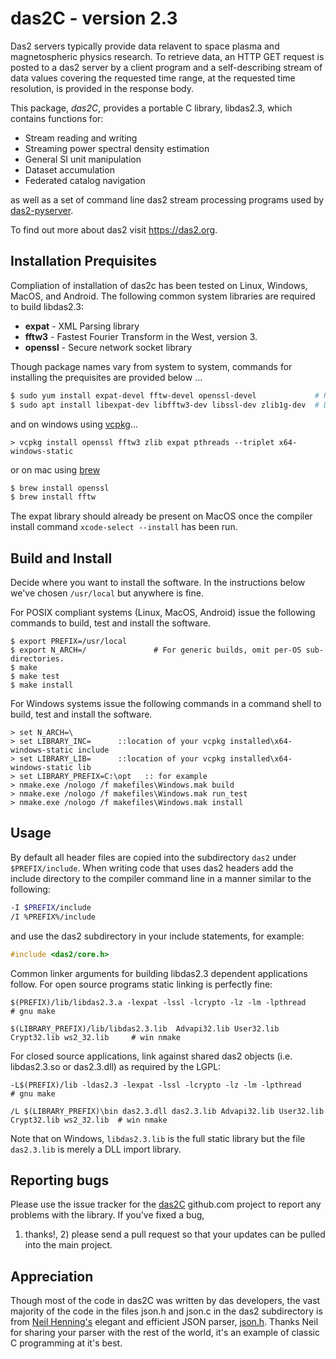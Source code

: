 # das2C - version 2.3


Das2 servers typically provide data relavent to space plasma and magnetospheric
physics research.  To retrieve data, an HTTP GET request is posted to a das2 
server by a client program and a self-describing stream of data values covering
the requested time range, at the requested time resolution, is provided in the
response body.

This package, *das2C*, provides a portable C library, libdas2.3, which contains
functions for: 

  * Stream reading and writing
  * Streaming power spectral density estimation
  * General SI unit manipulation
  * Dataset accumulation
  * Federated catalog navigation
  
as well as a set of command line das2 stream processing programs used by [das2-pyserver](https://github.com/das-developers/das2-pyserver).

To find out more about das2 visit https://das2.org.

## Installation Prequisites

Compliation of installation of das2c has been tested on Linux, Windows,
MacOS, and Android.  The following common system libraries are required to
build libdas2.3:

  * **expat** - XML Parsing library
  * **fftw3** - Fastest Fourier Transform in the West, version 3.
  * **openssl** - Secure network socket library
 
Though package names vary from system to system, commands for installing the
prequisites are provided below \.\.\.
```bash
$ sudo yum install expat-devel fftw-devel openssl-devel             # RedHat 7 and similar
$ sudo apt install libexpat-dev libfftw3-dev libssl-dev zlib1g-dev  # Debian 9 and similar
```
and on windows using [vcpkg](https://github.com/microsoft/vcpkg)\.\.\.
```batchfile
> vcpkg install openssl fftw3 zlib expat pthreads --triplet x64-windows-static
```
or on mac using [brew](https://brew.sh)
```bash
$ brew install openssl
$ brew install fftw
```
The expat library should already be present on MacOS once the compiler install
command `xcode-select --install` has been run.

## Build and Install

Decide where you want to install the software.  In the instructions below we've
chosen `/usr/local` but anywhere is fine. 

For POSIX compliant systems (Linux, MacOS, Android) issue the following commands
to build, test and install the software.

```
$ export PREFIX=/usr/local
$ export N_ARCH=/               # For generic builds, omit per-OS sub-directories.
$ make
$ make test
$ make install
```

For Windows systems issue the following commands in a command shell to build, test
and install the software.

```batchfile
> set N_ARCH=\
> set LIBRARY_INC=      ::location of your vcpkg installed\x64-windows-static include 
> set LIBRARY_LIB=      ::location of your vcpkg installed\x64-windows-static lib
> set LIBRARY_PREFIX=C:\opt   :: for example
> nmake.exe /nologo /f makefiles\Windows.mak build
> nmake.exe /nologo /f makefiles\Windows.mak run_test
> nmake.exe /nologo /f makefiles\Windows.mak install
```

## Usage

By default all header files are copied into the subdirectory `das2` under
`$PREFIX/include`.  When writing code that uses das2 headers add the include
directory to the compiler command line in a manner similar to the following:
```bash
-I $PREFIX/include 
/I %PREFIX%/include
```
and use the das2 subdirectory in your include statements, for example:
```C
#include <das2/core.h>
```
Common linker arguments for building libdas2.3 dependent applications follow.
For open source programs static linking is perfectly fine:

```make
$(PREFIX)/lib/libdas2.3.a -lexpat -lssl -lcrypto -lz -lm -lpthread                      # gnu make

$(LIBRARY_PREFIX)/lib/libdas2.3.lib  Advapi32.lib User32.lib Crypt32.lib ws2_32.lib     # win nmake
```

For closed source applications, link against shared das2 objects (i.e. libdas2.3.so
or das2.3.dll) as required by the LGPL:

```make
-L$(PREFIX)/lib -ldas2.3 -lexpat -lssl -lcrypto -lz -lm -lpthread                       # gnu make

/L $(LIBRARY_PREFIX)\bin das2.3.dll das2.3.lib Advapi32.lib User32.lib Crypt32.lib ws2_32.lib  # win nmake
```

Note that on Windows, `libdas2.3.lib` is the full static library but the file
`das2.3.lib` is merely a DLL import library.

## Reporting bugs
Please use the issue tracker for the [das2C](https://github.com/das-developers/das2C/issues) 
github.com project to report any problems with the library.  If you've fixed a bug, 
1) thanks!, 2) please send a pull request so that your updates can be pulled into
the main project.

## Appreciation
Though most of the code in das2C was written by das developers, the vast majority
of the code in the files json.h and json.c in the das2 subdirectory is from 
[Neil Henning's](https://github.com/sheredom) elegant and efficient JSON parser, 
[json.h](https://github.com/sheredom/json.h).  Thanks Neil for sharing your
parser with the rest of the world, it's an example of classic C programming at
it's best.


